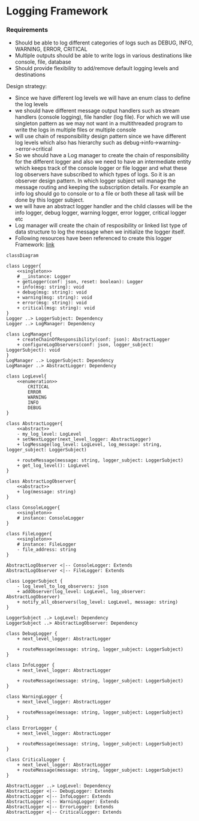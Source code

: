 <h1>Logging Framework</h1>
<h3>Requirements</h3>

<ul><li>Should be able to log different categories of logs such as DEBUG, INFO, WARNING, ERROR, CRITICAL</li>
<li>Multiple outputs should be able to write logs in various destinations like console, file, database</li>
<li>Should provide flexibility to add/remove default logging levels and destinations</li>
</ul>




Design strategy:
- Since we have different log levels we will have an enum class to define the log levels 
- we should have different message output handlers such as stream handlers (console logging), file handler (log file). For which we will use singleton pattern as we may not want in a multithreaded program to write the logs in multiple files or multiple console
- will use chain of responsibility design pattern since we have different log levels which also has hierarchy such as debug->info->warning->error->critical
- So we should have a Log manager to create the chain of responsibility for the different logger and also we need to have an intermediate entity which keeps track of the console logger or file logger and what these log observers have subscribed to which types of logs. So it is an observer design pattern. In which logger subject
 will manage the message routing and keeping the subscription details. For example an info log should go to console or to  a file or both these all task will be done by this logger subject.
- we will have an abstract logger handler and the child classes will be the info logger, debug logger, warning logger, error logger, critical logger etc
- Log manager will create the chain of resposibility or linked list type of data structure to log the message when we initialize the logger itself. 
- Following resources have been referenced to create this logger Framework: <a href="https://www.youtube.com/watch?v=RljSBrZeJ3w&t=695s">link</a>

```mermaid
classDiagram

class Logger{
    <<singleton>>
    # __instance: Logger
    + getLogger(conf: json, reset: boolean): Logger
    + info(msg: string): void
    + debug(msg: string): void
    + warning(msg: string): void
    + error(msg: string): void
    + critical(msg: string): void
}
Logger ..> LoggerSubject: Dependency
Logger ..> LogManager: Dependency

class LogManager{
    + createChainOfResponsibility(conf: json): AbstractLogger
    + configureLogObservers(conf: json, logger_subject: LoggerSubject): void
}
LogManager ..> LoggerSubject: Dependency
LogManager ..> AbstractLogger: Dependency

class LogLevel{
    <<enumeration>>
        CRITICAL
        ERROR
        WARNING
        INFO
        DEBUG
}

class AbstractLogger{
    <<abstract>>
    - my_log_level: LogLevel
    + setNextLogger(next_level_logger: AbstractLogger)
    + logMessage(log_level: LogLevel, log_message: string, logger_subject: LoggerSubject)

    + routeMessage(message: string, logger_subject: LoggerSubject)
    + get_log_level(): LogLevel
}

class AbstractLogObserver{
    <<abstract>>
    + log(message: string)
}

class ConsoleLogger{
    <<singleton>>
    # instance: ConsoleLogger
}

class FileLogger{
    <<singleton>>
    # instance: FileLogger
    - file_address: string
}

AbstractLogObserver <|-- ConsoleLogger: Extends
AbstractLogObserver <|-- FileLogger: Extends

class LoggerSubject {
    - log_level_to_log_observers: json
    + addObserver(log_level: LogLevel, log_observer: AbstractLogObserver)
    + notify_all_observers(log_level: LogLevel, message: string)
}

LoggerSubject ..> LogLevel: Dependency
LoggerSubject ..> AbstractLogObserver: Dependency

class DebugLogger {
    + next_level_logger: AbstractLogger
    
    + routeMessage(message: string, logger_subject: LoggerSubject)
} 

class InfoLogger {
    + next_level_logger: AbstractLogger
    
    + routeMessage(message: string, logger_subject: LoggerSubject)
} 

class WarningLogger {
    + next_level_logger: AbstractLogger
    
    + routeMessage(message: string, logger_subject: LoggerSubject)
} 

class ErrorLogger {
    + next_level_logger: AbstractLogger
    
    + routeMessage(message: string, logger_subject: LoggerSubject)
} 

class CriticalLogger {
    + next_level_logger: AbstractLogger    
    + routeMessage(message: string, logger_subject: LoggerSubject)
} 

AbstractLogger ..> LogLevel: Dependency
AbstractLogger <|-- DebugLogger: Extends
AbstractLogger <|-- InfoLogger: Extends
AbstractLogger <|-- WarningLogger: Extends
AbstractLogger <|-- ErrorLogger: Extends
AbstractLogger <|-- CriticalLogger: Extends
```